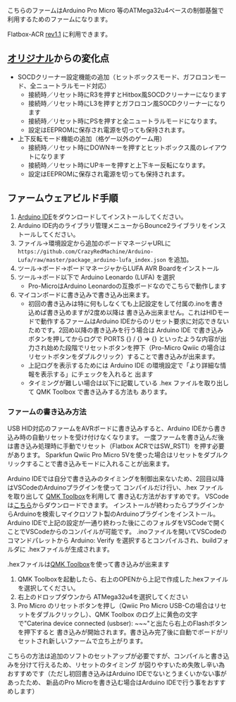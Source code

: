こちらのファームはArduino Pro Micro 等のATMega32u4ベースの制御基盤で利用するためのファームになります。

Flatbox-ACR [rev1.1](../hardware-rev1.1) に利用できます。

## [オリジナル](https://github.com/jfedor2/flatbox/blob/master/firmware-atmega32u4)からの変化点

* SOCDクリーナー設定機能の追加（ヒットボックスモード、ガフロコンモード、全ニュートラルモード対応）
    * 接続時／リセット時にR3を押すとHitbox風SOCDクリーナーになります
    * 接続時／リセット時にL3を押すとガフロコン風SOCDクリーナーになります
    * 接続時／リセット時にPSを押すと全ニュートラルモードになります。
    * 設定はEEPROMに保存され電源を切っても保持されます。
* 上下反転モード機能の追加（格ゲー以外のゲーム用）
    * 接続時／リセット時にDOWNキーを押すとヒットボックス風のレイアウトになります
    * 接続時／リセット時にUPキーを押すと上下キー反転になります。
    * 設定はEEPROMに保存され電源を切っても保持されます。

## ファームウェアビルド手順

1. [Arduino IDE](https://www.arduino.cc/en/software)をダウンロードしてインストールしてください。
2. Arduino IDE内のライブラリ管理メニューからBounce2ライブラリをインストールしてください。
3. ファイル→環境設定から追加のボードマネージャURLに
   `https://github.com/CrazyRedMachine/Arduino-Lufa/raw/master/package_arduino-lufa_index.json` を追加。
4. ツール→ボード→ボードマネージャからLUFA AVR Boardをインストール
5. ツール→ボード以下で Arduino Leonardo (LUFA) を選択
    * Pro-MicroはArduino Leonardoの互換ボードなのでこちらで動作します
6. マイコンボードに書き込みで書き込み出来ます。
    * 初回の書き込みは特に何もしなくても上記設定をして付属の.inoを書き込めば書き込めますが2度め以降は
      書き込み出来ません。これはHIDモードで動作するファームはArduino IDEからのリセット要求に対応できない
      ためです。2回め以降の書き込みを行う場合は Arduino IDE で書き込みボタンを押してからログで
      PORTS {} / {} => {} といったような内容が出力され始めた段階でリセットボタンを押下（Pro-Micro Qwiic
      の場合はリセットボタンをダブルクリック）することで書き込みが出来ます。
    * 上記ログを表示するためには Arduino IDE の環境設定で「より詳細な情報を表示する」にチェックを入れると
      出ます
    * タイミングが難しい場合は以下に記載している .hex ファイルを取り出して QMK Toolbox で書き込みする方法も
      あります。

### ファームの書き込み方法

USB HID対応のファームをAVRボードに書き込みすると、Arduino IDEから書き込み時の自動リセットを受け付けなくなります。
一度ファームを書き込んだ後は書き込み処理時に手動でリセット（Flatbox ACRではSW_RST1）を押す必要があります。
Sparkfun Qwiic Pro Micro 5Vを使った場合はリセットをダブルクリックすることで書き込みモードに入れることが出来ます。

Arduino IDEでは自分で書き込みのタイミングを制御出来ないため、2回目以降はVSCodeのArduinoプラグインを使って
コンパイルだけ行い、.hex ファイルを取り出して [QMK Toolbox](https://github.com/qmk/qmk_toolbox)を利用して
書き込む方法がおすすめです。
VSCodeは[こちら](https://azure.microsoft.com/ja-jp/products/visual-studio-code/)からダウンロードできます。
インストールが終わったらプラグインからArduinoを検索しマイクロソフト製のArduinoプラグインをインストール。
Arduino IDEで上記の設定が一通り終わった後にこのフォルダをVSCodeで開くことでVSCodeからのコンパイルが可能です。
.inoファイルを開いてVSCodeのコマンドパレットから Arduino: Verify を選択するとコンパイルされ、buildフォルダに
.hexファイルが生成されます。

.hexファイルは[QMK Toolbox](https://github.com/qmk/qmk_toolbox)を使って書き込みが出来ます

1. QMK Toolboxを起動したら、右上のOPENから上記で作成した.hexファイルを選択してください。
2. 右上のドロップダウンから ATMega32u4を選択してください
3. Pro Micro のリセットボタンを押し（Qwiic Pro Micro USB-Cの場合はリセットをダブルクリックし）、QMK Toolbox
   のログ上に黄色の文字で"Caterina device connected (usbser): ~~~"と出たら右上のFlashボタンを押下すると
   書き込みが開始されます。書き込み完了後に自動でボードがリセットされ新しいファームで立ち上がります。

こちらの方法は追加のソフトのセットアップが必要ですが、コンパイルと書き込みを分けて行えるため、リセットのタイミング
が図りやすいため失敗し辛い為おすすめです（ただし初回書き込みはArduino IDEでないとうまくいかない事があったため、
新品のPro Microを書き込む場合はArduino IDEで行う事をおすすめします）

